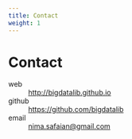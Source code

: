 ```yaml
---
title: Contact
weight: 1
---
```


# Contact
<dl class="dl-horizontal">
  <dt>web</dt>
  <dd>
    <a href="http://bigdatalib.github.io/" target="_blank">http://bigdatalib.github.io</a>
  </dd>
  <dt>github</dt>
  <dd>
    <a href="https://github.com/bigdatalib" target="_blank">https://github.com/bigdatalib</a>
  </dd>
  <dt>email</dt>
  <dd>
    <a href="mailto:nima.safaian@gmail.com?Subject=Contact" target="_top">nima.safaian@gmail.com</a>
  </dd>
</dl>
